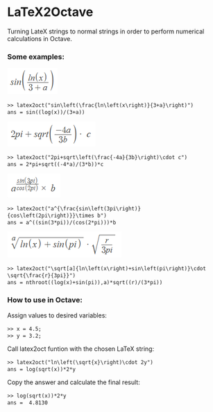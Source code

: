 # LaTeX2Octave

Turning LateX strings to normal strings in order to perform numerical calculations in Octave.

### Some examples:

![eq1](https://github.com/squarematr1x/LaTeX2Octave/blob/master/equations/eq1.png?raw=true)

```
>> latex2oct("sin\left(\frac{ln\left(x\right)}{3+a}\right)")
ans = sin((log(x))/(3+a))
```

![eq2](https://github.com/squarematr1x/LaTeX2Octave/blob/master/equations/eq2.png?raw=true)

```
>> latex2oct("2pi+sqrt\left(\frac{-4a}{3b}\right)\cdot c")
ans = 2*pi+sqrt((-4*a)/(3*b))*c
```
![eq3](https://github.com/squarematr1x/LaTeX2Octave/blob/master/equations/eq3.png?raw=true)

```
>> latex2oct("a^{\frac{sin\left(3pi\right)}{cos\left(2pi\right)}}\times b")
ans = a^((sin(3*pi))/(cos(2*pi)))*b
```
![eq4](https://github.com/squarematr1x/LaTeX2Octave/blob/master/equations/eq4.png?raw=true)

```
>> latex2oct("\sqrt[a]{ln\left(x\right)+sin\left(pi\right)}\cdot \sqrt{\frac{r}{3pi}}")
ans = nthroot((log(x)+sin(pi)),a)*sqrt((r)/(3*pi))
```

### How to use in Octave:

Assign values to desired variables:

```
>> x = 4.5;
>> y = 3.2;
```

Call latex2oct funtion with the chosen LaTeX string:

```
>> latex2oct("ln\left(\sqrt{x}\right)\cdot 2y")
ans = log(sqrt(x))*2*y
```

Copy the answer and calculate the final result:

```
>> log(sqrt(x))*2*y
ans =  4.8130
```
